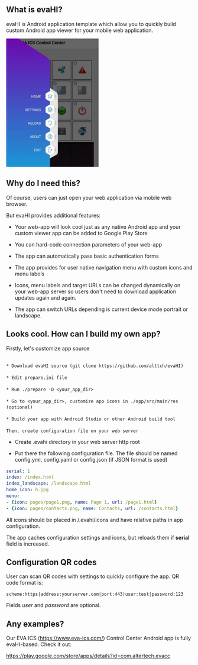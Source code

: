 What is evaHI?
--------------

evaHI is Android application template which allow you to quickly build custom
Android app viewer for your mobile web application.

<img src="./examples/1.jpg" alt="Interface example" width="250"/>

Why do I need this?
-------------------

Of course, users can just open your web application via mobile web browser.

But evaHI provides additional features:

* Your web-app will look cool just as any native Android app and your custom
  viewer app can be added to Google Play Store

* You can hard-code connection parameters of your web-app

* The app can automatically pass basic authentication forms

* The app provides for user native navigation menu with custom icons and menu
  labels

* Icons, menu labels and target URLs can be changed dynamically on your web-app
  server so users don't need to download application updates again and again.

* The app can switch URLs depending is current device mode portrait or
  landscape.

Looks cool. How can I build my own app?
---------------------------------------

Firstly, let's customize app source
~~~~~~~~~~~~~~~~~~~~~~~~~~~~~~~~~~~

* Download evaHI source (git clone https://github.com/alttch/evaHI)

* Edit prepare.ini file

* Run ./prepare -D <your_app_dir>

* Go to <your_app_dir>, customize app icons in ./app/src/main/res (optional)

* Build your app with Android Studio or other Android build tool

Then, create configuration file on your web server
~~~~~~~~~~~~~~~~~~~~~~~~~~~~~~~~~~~~~~~~~~~~~~~~~~

* Create .evahi directory in your web server http root

* Put there the following configuration file. The file should be named
  config.yml, config.yaml or config.json (if JSON format is used)

```yaml
serial: 1
index: /index.html
index_landscape: /landscape.html
home_icon: h.jpg
menu:
- {icon: pages/page1.png, name: Page 1, url: /page1.html}
- {icon: pages/contacts.png, name: Contacts, url: /contacts.html}
```

All icons should be placed in /.evahi/icons and have relative paths in
app configuration.

The app caches configuration settings and icons, but reloads them if **serial**
field is increased.

Configuration QR codes
----------------------

User can scan QR codes with settings to quickly configure the app. QR code
format is:

    scheme:https|address:yourserver.com|port:443|user:test|password:123
  
Fields _user_ and _password_ are optional.

Any examples?
-------------

Our EVA ICS (https://www.eva-ics.com/) Control Center Android app is fully
evaHI-based. Check it out:

https://play.google.com/store/apps/details?id=com.altertech.evacc

